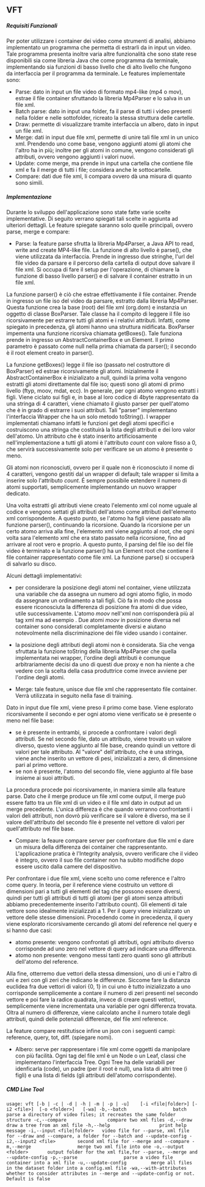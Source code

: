 ## VFT

##### Requisiti Funzionali
Per poter utilizzare i container dei video come strumenti di analisi, abbiamo implementato un programma che permetta di estrarli da in input un video.
Tale programma presenta inoltre varia altre funzionalità che sono state rese disponibili sia come libreria Java che come programma da terminale, implementando sia funzioni di basso livello che di alto livello che fungono da interfaccia per il programma da terminale.
Le features implementate sono:
- Parse: dato in input un file video di formato mp4-like (mp4 o mov), estrae il file container sfruttando la libreria Mp4Parser e lo salva in un file xml.
- Batch parse: dato in input una folder, fa il parse di tutti i video presenti nella folder e nelle sottofolder, ricreato la stessa struttura delle cartelle.
- Draw: permette di visualizzare tramite interfaccia un albero, dato in input un file xml.
- Merge: dati in input due file xml, permette di unire tali file xml in un unico xml. Prendendo uno come base, vengono aggiunti atomi gli atomi che l'altro ha in più; inoltre per gli atomi in comune, vengono considerati gli attributi, ovvero vengono aggiunti i valori nuovi.
- Update: come merge, ma prende in input una cartella che contiene file xml e fa il merge di tutti i file; considera anche le sottocartelle.
- Compare: dati due file xml, li compara ovvero dà una misura di quanto sono simili.


##### Implementazione

Durante lo sviluppo dell'applicazione sono state fatte varie scelte implementative. Di seguito verrano spiegati tali scelte in aggiunta ad ulteriori dettagli. Le feature spiegate saranno solo quelle principali, ovvero parse, merge e compare:

- Parse:
 la feature parse sfrutta la libreria Mp4Parser, a Java API to read, write and create MP4-like file.
 La funzione di alto livello è parse(), che viene utilizzata da interfaccia. Prende in ingresso due stringhe, l'url del file video da parsare e il percorso della cartella di output dove salvare il file xml. Si occupa di fare il setup per l'operazione, di chiamare la funzione di basso livello parser() e di salvare il container estratto in un file xml.

 La funzione parser() è ciò che estrae effettivamente il file container. Prende in ingresso un file iso del video da parsare, estratto dalla libreria Mp4Parser. Questa funzione crea la base (root) del file xml (org.dom) e instanzia un oggetto di classe BoxParser. Tale classe ha il compito di leggere il file iso ricorsivamente per estrarre tutti gli atomi e i relativi attributi. Infatti, come spiegato in precedenza, gli atomi hanno una struttura nidificata. BoxParser impementa una funzione ricorsiva chiamata getBoxes(). Tale funziona prende in ingresso un AbstractContainerBox e un Element. Il primo parametro è passato come null nella prima chiamata da parser(); il secondo è il root element creato in parser().

 La funzione getBoxes() legge il file iso (passato nel costruttore di BoxParser) ed estrae ricorsivamente gli atomi. Inizialmente il AbstractContainerBox è inizializato a null, quindi la prima volta vengono estratti gli atomi direttamente dal file iso; questi sono gli atomi di primo livello (ftyp, moov, mdat, ecc). In generale, per ogni atomo vengono estratti i figli. Viene ciclato sui figli e, in base al loro codice di 4byte rappresentato da una stringa di 4 caratteri, viene chiamato il giusto parser per quell'atomo che è in grado di estrarre i suoi attributi. Tali "parser" implementano l'interfaccia Wrapper che ha un solo metodo toString(). I wrapper implementati chiamano infatti le funzioni get degli atomi specifici e costruiscono una stringa che costituirà la lista degli attributi e dei loro valor dell'atomo. Un attributo che è stato inserito artificiosamente nell'implementazione a tutti gli atomi è l'attributo *count* con valore fisso a 0, che servirà successivamente solo per verificare se un atomo è presente o meno.

 Gli atomi non riconosciuti, ovvero per il quale non è riconosciuto il nome di 4 caratteri, vengono gestiti dal un wrapper di default; tale wrapper si limita a inserire solo l'attributo *count*. É sempre possibile estendere il numero di atomi supportati, semplicemente implementando un nuovo wrapper dedicato.

 Una volta estratti gli attributi viene creato l'elemento xml col nome uguale al codice e vengono settati gli attributi dell'atomo come attributi dell'elemento xml corrispondente. A questo punto, se l'atomo ha figli viene passato alla funzione parser(), continuando la ricorsione. Quando la ricorsione per un certo atomo arriva alla fine, l'elemento xml viene aggiunto al root, che ogni volta sara l'elemento xml che era stato passato nella ricorsione, fino ad arrivare al root vero e proprio. A questo punto, il parsing del file iso del file video è terminato e la funzione parser() ha un Element root che contiene il file container rappresentato come file xml. La funzione parse() si occuperà di salvarlo su disco.

 Alcuni dettagli implementativi:
 - per considerare la posizione degli atomi nel container, viene utilizzata una variabile che da assegna un numero ad ogni atomo figlio, in modo da assegnare un ordinamento a tali figli. Ciò fa in modo che possa essere riconosciuta la differenza di posizione fra atomi di due video, utile successivamente. L'atomo *moov* nell'xml non corrisponderà più al tag xml *<moov>* ma ad esempio *<moov-2>*. Due atomi *moov* in posizione diversa nel container sono considerati completamente diversi e aiutano notevolmente nella discriminazione dei file video usando i container.
 - la posizione degli attributi degli atomi non è considerata. Sia che venga sfruttata la funzione toString della libreria Mp4Parser che quella implementata nei wrapper, l'ordine degli attributi è comunque arbitrariamente decisi da uno di questi due proxy e non ha niente a che vedere con la scelta della casa produttrice come invece avviene per l'ordine degli atomi.


- Merge:
 tale feature, unisce due file xml che rappresentato file container. Verrà utilizzata in seguito nella fase di training.

 Dato in input due file xml, viene preso il primo come base. Viene esplorato ricorsivamente il secondo e per ogni atomo viene verificato se è presente o meno nel file base:
 - se è presente in entrambi, si procede a confrontare i valori degli attributi. Se nel secondo file, dato un attributo, viene trovato un valore diverso, questo viene aggiunto al file base, creando quindi un vettore di valori per tale attributo. Al "valore" dell'attributo, che è una stringa, viene anche inserito un vettore di pesi, inizializzati a zero, di dimensione pari al primo vettore.
 - se non è presente, l'atomo del secondo file, viene aggiunto al file base insieme ai suoi attributi.

 La procedura procede poi ricorsivamente, in maniera simile alla feature parse.
 Dato che il merge produce un file xml come output, il merge può essere fatto tra un file xml di un video e il file xml dato in output ad un merge precedente. L'unica differeza è che quando verranno confrontanti i valori deli attributi, non dovrò più verificare se il valore è diverso, ma se il valore dell'attributo del secondo file è presente nel vettore di valori per quell'attributo nel file base.


- Compare:
 la feaure compare server per confrontare due file xml e dare un  misura della differenza dei container che rappresentanto. L'applicazione pratica è l'Integrity analysis, ovvero verificare che il video è integro, ovvero il suo file container non ha subito modifiche dopo essere uscito dalla camere del dispositivo.

 Per confrontare i due file xml, viene scelto uno come reference e l'altro come query. In teoria, per il reference viene costruito un vettore di dimensioni pari a tutti gli elementi del tag che possono essere diversi, quindi per tutti gli attributi di tutti gli atomi (per gli atomi senza attributi abbiamo precedentemente inserito l'attributo count). Gli elementi di tale vettore sono idealmente inizializzati a 1. Per il query viene inizializzato un vettore delle stesse dimensioni. Procedendo come in precedenza, il query viene esplorato ricorsivamente cercando gli atomi del reference nel query e si hanno due casi:
 - atomo presente: vengono confrontati gli attributi, ogni attributo diverso corrisponde ad uno zero nel vettore di query ad indicare una differenza.
 - atomo non presente: vengono messi tanti zero quanti sono gli attributi dell'atomo del reference.

 Alla fine, otterremo due vettori della stessa dimensioni, uno di uni e l'altro di uni e zeri con gli zeri che indicano le differenze.
 Siccome fare la distanza euclidea fra due vettori di valori {0, 1} in cui uno è tutto inizializzato a uno corrisponde semplicemente a contare il numero di zeri presenti nel secondo vettore e poi fare la radice quadrata, invece di creare questi vettori, semplicemente viene incrementata una variable per ogni differenza trovata.
 Oltra al numero di differenze, viene calcolato anche il numero totale degli attributi, quindi delle potenziali differenze, del file xml reference.

 La feature compare restitutisce infine un json con i seguenti campi: reference, query, tot, diff. (spiegare nomi).


- Albero:
 serve per rappresentare i file xml come oggetti da manipolare con più facilità. Ogni tag del file xml è un Node o un Leaf, classi che implementano l'interfaccia Tree. Ogni Tree ha delle variabili per idenficarla (code), un padre (per il root è null), una lista di altri tree (i figli) e una lista di fields (gli attributi dell'atomo corrispondente).

##### CMD Line Tool

`usage: vft [-b | -c | -d | -h | -m | -p | -u]    [-i <file|folder>] [-i2
       <file>]  [-o <folder>]   [-wa]
 -b,--batch                 batch parse a directory of video files; it
                            recreates the same folder structure
 -c,--compare               compare two xml files
 -d,--draw                  draw a tree from an xml file
 -h,--help                  print help message
 -i,--input <file|folder>   video file for --parse, xml file for --draw
                            and --compare, a folder for --batch and
                            --update-config
 -i2,--input2 <file>        second xml file for --merge and --compare
 -m,--merge                 merge two xml file into one
 -o,--output <folder>       output folder for the xml file,for --parse,
                            --merge and --update-config
 -p,--parse                 parse a video file container into a xml file
 -u,--update-config         merge all files in the dataset folder into a
                            config.xml file
 -wa,--with-attributes      whether to consider attributes in --merge and
                            --update-config or not. Default is false
`
